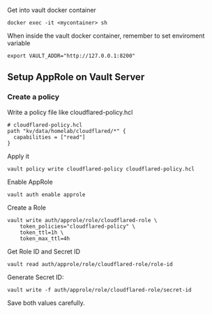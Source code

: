 Get into vault docker container

```
docker exec -it <mycontainer> sh
```

When inside the vault docker container, remember to set enviroment variable

```
export VAULT_ADDR="http://127.0.0.1:8200"
```

## Setup AppRole on Vault Server

### Create a policy

Write a policy file like cloudflared-policy.hcl
```
# cloudflared-policy.hcl
path "kv/data/homelab/cloudflared/*" {
  capabilities = ["read"]
}
```

Apply it

```
vault policy write cloudflared-policy cloudflared-policy.hcl
```

Enable AppRole

```
vault auth enable approle
```

Create a Role

```
vault write auth/approle/role/cloudflared-role \
    token_policies="cloudflared-policy" \
    token_ttl=1h \
    token_max_ttl=4h
```

Get Role ID and Secret ID

```
vault read auth/approle/role/cloudflared-role/role-id
```

Generate Secret ID:
```
vault write -f auth/approle/role/cloudflared-role/secret-id
```

Save both values carefully.